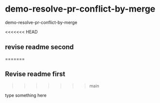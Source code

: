 # demo-resolve-pr-conflict-by-merge

demo-resolve-pr-conflict-by-merge

<<<<<<< HEAD
## revise readme second
=======
## Revise readme first
>>>>>>> main

type something here
